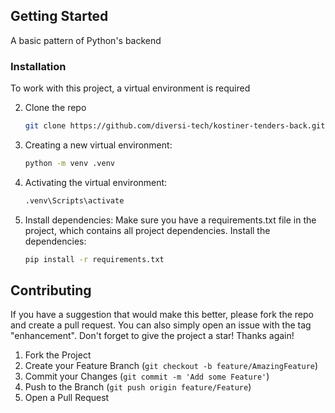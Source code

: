 ## Getting Started

A basic pattern of Python's backend



### Installation

To work with this project, a virtual environment is required

2. Clone the repo
   ```sh
   git clone https://github.com/diversi-tech/kostiner-tenders-back.git
   ```
3. Creating a new virtual environment:
   ```sh
   python -m venv .venv
   ```
4. Activating the virtual environment:
   ```sh
   .venv\Scripts\activate
   ```
5. Install dependencies:
   Make sure you have a requirements.txt file in the project, which contains all project dependencies.
   Install the dependencies:
   ```sh
   pip install -r requirements.txt
   ```
   
<!-- CONTRIBUTING -->
## Contributing

If you have a suggestion that would make this better, please fork the repo and create a pull request. You can also simply open an issue with the tag "enhancement".
Don't forget to give the project a star! Thanks again!

1. Fork the Project
2. Create your Feature Branch (`git checkout -b feature/AmazingFeature`)
3. Commit your Changes (`git commit -m 'Add some Feature'`)
4. Push to the Branch (`git push origin feature/Feature`)
5. Open a Pull Request


